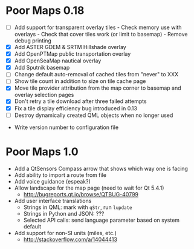 Poor Maps 0.18
==============

 * [ ] Add support for transparent overlay tiles
       - Check memory use with overlays
       - Check that cover tiles work (or limit to basemap)
       - Remove debug printing
 * [X] Add ASTER GDEM & SRTM Hillshade overlay
 * [X] Add OpenPTMap public transportation overlay
 * [X] Add OpenSeaMap nautical overlay
 * [X] Add Sputnik basemap
 * [ ] Change default auto-removal of cached tiles from "never" to XXX
 * [ ] Show tile count in addition to size on tile cache page
 * [X] Move tile provider attribution from the map corner
       to basemap and overlay selection pages
 * [X] Don't retry a tile download after three failed attempts
 * [X] Fix a tile display efficiency bug introduced in 0.13
 * [ ] Destroy dynamically created QML objects when no longer used

 * Write version number to configuration file

Poor Maps 1.0
=============

 * Add a QtSensors Compass arrow that shows which way one is facing
 * Add ability to import a route from file
 * Add voice guidance (espeak?)
 * Allow landscape for the map page (need to wait for Qt 5.4.1)
   - <http://bugreports.qt.io/browse/QTBUG-40799>
 * Add user interface translations
   - Strings in QML: mark with `qStr`, run `lupdate`
   - Strings in Python and JSON: ???
   - Selected API calls: send language parameter based on system default
 * Add support for non-SI units (miles, etc.)
   - <http://stackoverflow.com/a/14044413>

